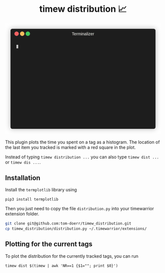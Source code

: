 <h1 align="center">timew distribution 📈</h1>

<p align="center">
    <img src='https://github.com/tom-doerr/bins/raw/main/timew_distribution/td1.gif'>
    <p align="center">
    </p>
</p>

This plugin plots the time you spent on a tag as a histogram.
The location of the last item you tracked is marked with a red square in the plot.

Instead of typing `timew distribution ...` you can also type `timew dist ...` or `timew dis ...`.


## Installation
Install the `termplotlib` library using
```
pip3 install termplotlib
```

Then you just need to copy the file `distribution.py` into your timewarrior extension folder.
```bash
git clone git@github.com:tom-doerr/timew_distribution.git
cp timew_distribution/distribution.py ~/.timewarrior/extensions/
```

## Plotting for the current tags
To plot the distribution for the currently tracked tags, you can run
```
timew dist $(timew | awk 'NR==1 {$1=""; print $0}')
```
